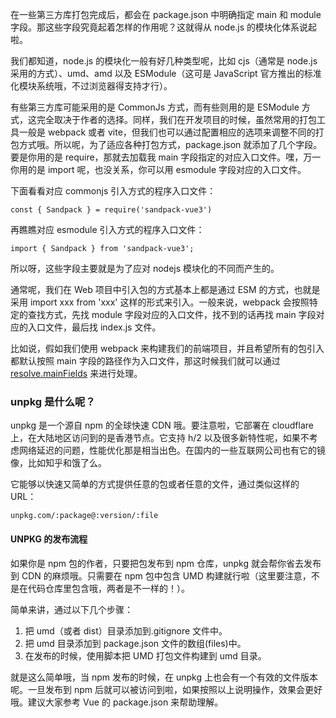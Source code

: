 在一些第三方库打包完成后，都会在 package.json 中明确指定 main 和 module 字段。那这些字段究竟起着怎样的作用呢？这就得从 node.js 的模块化体系说起啦。

我们都知道，node.js 的模块化一般有好几种类型呢，比如 cjs（通常是 node.js 采用的方式）、umd、amd 以及 ESModule（这可是 JavaScript 官方推出的标准化模块系统哦，不过浏览器得支持才行）。

有些第三方库可能采用的是 CommonJs 方式，而有些则用的是 ESModule 方式，这完全取决于作者的选择。同样，我们在开发项目的时候，虽然常用的打包工具一般是 webpack 或者 vite，但我们也可以通过配置相应的选项来调整不同的打包方式哦。所以呢，为了适应各种打包方式，package.json 就添加了几个字段。要是你用的是 require，那就去加载我 main 字段指定的对应入口文件。嘿，万一你用的是 import 呢，也没关系，你可以用 esmodule 字段对应的入口文件。

下面看看对应 commonjs 引入方式的程序入口文件：

```JS
const { Sandpack } = require('sandpack-vue3')
```

再瞧瞧对应 esmodule 引入方式的程序入口文件：

```JS
import { Sandpack } from 'sandpack-vue3';
```

所以呀，这些字段主要就是为了应对 nodejs 模块化的不同而产生的。

通常呢，我们在 Web 项目中引入包的方式基本上都是通过 ESM 的方式，也就是采用 import xxx from 'xxx' 这样的形式来引入。一般来说，webpack 会按照特定的查找方式，先找 module 字段对应的入口文件，找不到的话再找 main 字段对应的入口文件，最后找 index.js 文件。

比如说，假如我们使用 webpack 来构建我们的前端项目，并且希望所有的包引入都默认按照 main 字段的路径作为入口文件，那这时候我们就可以通过 [resolve.mainFields](https://webpack.js.org/configuration/resolve/#resolvemainfields) 来进行处理。

### unpkg 是什么呢？

unpkg 是一个源自 npm 的全球快速 CDN 哦。要注意啦，它部署在 cloudflare 上，在大陆地区访问到的是香港节点。它支持 h/2 以及很多新特性呢，如果不考虑网络延迟的问题，性能优化那是相当出色。在国内的一些互联网公司也有它的镜像，比如知乎和饿了么。

它能够以快速又简单的方式提供任意的包或者任意的文件，通过类似这样的 URL：

```SHELL
unpkg.com/:package@:version/:file
```

#### UNPKG 的发布流程

如果你是 npm 包的作者，只要把包发布到 npm 仓库，unpkg 就会帮你省去发布到 CDN 的麻烦哦。只需要在 npm 包中包含 UMD 构建就行啦（这里要注意，不是在代码仓库里包含哦，两者是不一样的！）。

简单来讲，通过以下几个步骤：

1. 把 umd（或者 dist）目录添加到.gitignore 文件中。
2. 把 umd 目录添加到 package.json 文件的数组(files)中。
3. 在发布的时候，使用脚本把 UMD 打包文件构建到 umd 目录。

就是这么简单哦，当 npm 发布的时候，在 unpkg 上也会有一个有效的文件版本呢。一旦发布到 npm 后就可以被访问到啦，如果按照以上说明操作，效果会更好哦。建议大家参考 Vue 的 package.json 来帮助理解。